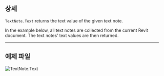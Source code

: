 ## 상세
`TextNote.Text` returns the text value of the given text note.

In the example below, all text notes are collected from the current Revit document. The text notes' text values are then returned.

___
## 예제 파일

![TextNote.Text](./Revit.Elements.TextNote.Text_img.jpg)
